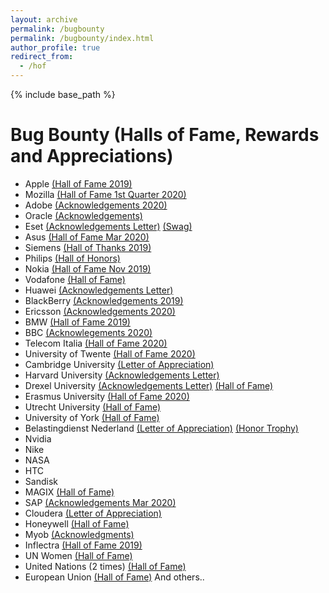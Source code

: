 ```yaml
---
layout: archive
permalink: /bugbounty
permalink: /bugbounty/index.html
author_profile: true
redirect_from:
  - /hof
---
```


{% include base_path %}
# Bug Bounty (Halls of Fame, Rewards and Appreciations)

* Apple <a href="https://support.apple.com/tr-tr/HT212711">(Hall of Fame 2019)</a>
* Mozilla <a href="https://www.mozilla.org/en-US/security/bug-bounty/web-hall-of-fame/">(Hall of Fame 1st Quarter 2020)</a>
* Adobe <a href="https://helpx.adobe.com/security/acknowledgements.html">(Acknowledgements 2020)</a>
* Oracle <a href="https://www.oracle.com/security-alerts/cpujan2020.html">(Acknowledgements)</a>
* Eset <a href="http://lutfumertceylan.com.tr/files/eset-acknowledgement.jpg">(Acknowledgements Letter)</a> <a href="https://twitter.com/lutfumertceylan/status/1275876003257204737">(Swag)</a> 
* Asus <a href="https://www.asus.com/Static_WebPage/ASUS-Product-Security-Advisory/">(Hall of Fame Mar 2020)</a>
* Siemens <a href="https://new.siemens.com/global/en/products/services/cert/hall-of-thanks.html">(Hall of Thanks 2019)</a>
* Philips <a href="https://www.philips.com/a-w/security/coordinated-vulnerability-disclosure/hall-of-honors.html">(Hall of Honors)</a>
* Nokia <a href="https://www.nokia.com/responsible-disclosure/">(Hall of Fame Nov 2019)</a>
* Vodafone <a href="https://www.vodafone.de/unternehmen/sicher-im-dialog.html">(Hall of Fame)</a>
* Huawei <a href="http://lutfumertceylan.com.tr/files/huawei.jpg">(Acknowledgements Letter)</a>
* BlackBerry <a href="https://www.blackberry.com/ca/en/services/blackberry-incident-response-team#collaborations">(Acknowledgements 2019)</a>
* Ericsson <a href="https://www.ericsson.com/en/about-us/enterprise-security/psirt/acknowledgements">(Acknowledgements 2020)</a>
* BMW <a href="https://www.bmwgroup.com/en/general/Security.html">(Hall of Fame 2019)</a>
* BBC <a href="https://www.bbc.com/backstage/security-disclosure-policy/acknowledgements">(Acknowlegements 2020)</a>
* Telecom Italia <a href="https://www.gruppotim.it/it/footer/responsible-disclosure.html">(Hall of Fame 2020)</a>
* University of Twente <a href="https://www.utwente.nl/en/cyber-safety/responsible/hall-of-fame/">(Hall of Fame 2020)</a>
* Cambridge University <a href="https://lutfumertceylan.com.tr/images/cambridge.jpg">(Letter of Appreciation)</a>
* Harvard University <a href="https://lutfumertceylan.com.tr/files/harvard.jpg">(Acknowledgements Letter)</a>
* Drexel University <a href="https://lutfumertceylan.com.tr/files/drexel.jpg">(Acknowledgements Letter)</a> <a href="https://drexel.edu/it/security/services-processes/bug-bounty/">(Hall of Fame)</a>
* Erasmus University <a href="https://www.eur.nl/en/campus/security-safety/information-security/hall-fame">(Hall of Fame 2020)</a>
* Utrecht University <a href="https://www.uu.nl/en/node/1599/hall-of-fame-responsible-disclosure">(Hall of Fame)</a>
* University of York <a href="https://www.york.ac.uk/it-services/security/vulnerability-disclosure/">(Hall of Fame)</a>
* Belastingdienst Nederland <a href="https://lutfumertceylan.com.tr/images/belastingdienst.jpg">(Letter of Appreciation)</a> <a href="https://lutfumertceylan.com.tr/images/trophy.jpg">(Honor Trophy)</a>
* Nvidia
* Nike
* NASA
* HTC
* Sandisk
* MAGIX <a href="http://research.magix.com">(Hall of Fame)</a>
* SAP <a href="https://wiki.scn.sap.com/wiki/pages/viewpage.action?pageId=451071888">(Acknowledgements Mar 2020)</a>
* Cloudera <a href="https://lutfumertceylan.com.tr/images/cloudera.jpg">(Letter of Appreciation)</a>
* Honeywell <a href="https://www.honeywell.com/us/en/product-security#language4/">(Hall of Fame)</a>
* Myob <a href="https://www.myob.com/au/about/security/report-security-vulnerability">(Acknowledgments)</a>
* Inflectra <a href="https://www.inflectra.com/company/responsible-disclosure.aspx">(Hall of Fame 2019)</a>
* UN Women <a href="https://www.unwomen.org/en/about-the-website/information-security/reporting-a-cyber-security-issue#Hall-of-fame">(Hall of Fame)</a>
* United Nations (2 times) <a href="https://unite.un.org/content/hall-fame/list">(Hall of Fame)</a>
* European Union <a href="https://cert.europa.eu/cert/newsletter/en/latest_HallOfFame_.html">(Hall of Fame)</a> And others.. 

